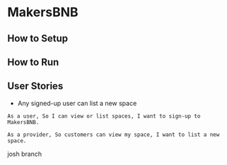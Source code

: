 # MakersBNB

## How to Setup

## How to Run


## User Stories

- Any signed-up user can list a new space

`As a user,
So I can view or list spaces,
I want to sign-up to MakersBNB.`

`As a provider,
So customers can view my space,
I want to list a new space.`


josh branch
